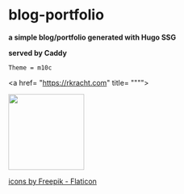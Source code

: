 # blog-portfolio
**a simple blog/portfolio generated with Hugo SSG**



__served by Caddy__

`Theme = m10c`


   
  
 
   
   
   <a href= "https://rkracht.com" title= """">
   

   <img src="https://cdn-icons-png.flaticon.com/512/2282/2282188.png" width="150" height="150" class="center">
  
   <a href="https://www.flaticon.com/free-icons/web-development"> icons by Freepik - Flaticon</a>
